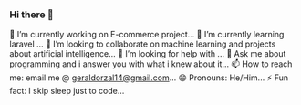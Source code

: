 ### Hi there 👋

<!--
**GeraldOrzal/GeraldOrzal** is a ✨ _special_ ✨ repository because its `README.md` (this file) appears on your GitHub profile.

Here are some ideas to get you started:






-->
🔭 I’m currently working on E-commerce project...
🌱 I’m currently learning laravel ...
👯 I’m looking to collaborate on machine learning and projects about artificial intelligence...
🤔 I’m looking for help with ...
💬 Ask me about programming and i answer you with what i knew about it...
📫 How to reach me: email me @ geraldorzal14@gmail.com...
😄 Pronouns: He/Him...
⚡ Fun fact: I skip sleep just to code...

